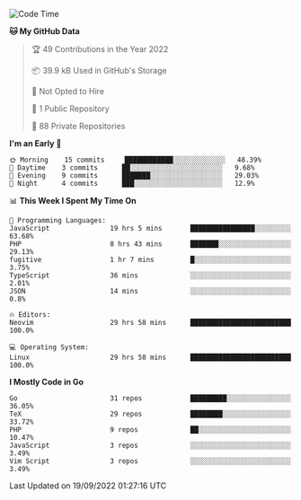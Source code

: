 
<!--START_SECTION:waka-->
![Code Time](http://img.shields.io/badge/Code%20Time-2%2C569%20hrs%2033%20mins-blue)

**🐱 My GitHub Data** 

> 🏆 49 Contributions in the Year 2022
 > 
> 📦 39.9 kB Used in GitHub's Storage 
 > 
> 🚫 Not Opted to Hire
 > 
> 📜 1 Public Repository 
 > 
> 🔑 88 Private Repositories  
 > 
**I'm an Early 🐤** 

```text
🌞 Morning    15 commits     ████████████░░░░░░░░░░░░░   48.39% 
🌆 Daytime    3 commits      ██░░░░░░░░░░░░░░░░░░░░░░░   9.68% 
🌃 Evening    9 commits      ███████░░░░░░░░░░░░░░░░░░   29.03% 
🌙 Night      4 commits      ███░░░░░░░░░░░░░░░░░░░░░░   12.9%

```


📊 **This Week I Spent My Time On** 

```text
💬 Programming Languages: 
JavaScript               19 hrs 5 mins       ████████████████░░░░░░░░░   63.68% 
PHP                      8 hrs 43 mins       ███████░░░░░░░░░░░░░░░░░░   29.13% 
fugitive                 1 hr 7 mins         █░░░░░░░░░░░░░░░░░░░░░░░░   3.75% 
TypeScript               36 mins             ░░░░░░░░░░░░░░░░░░░░░░░░░   2.01% 
JSON                     14 mins             ░░░░░░░░░░░░░░░░░░░░░░░░░   0.8%

🔥 Editors: 
Neovim                   29 hrs 58 mins      █████████████████████████   100.0%

💻 Operating System: 
Linux                    29 hrs 58 mins      █████████████████████████   100.0%

```

**I Mostly Code in Go** 

```text
Go                       31 repos            █████████░░░░░░░░░░░░░░░░   36.05% 
TeX                      29 repos            ████████░░░░░░░░░░░░░░░░░   33.72% 
PHP                      9 repos             ██░░░░░░░░░░░░░░░░░░░░░░░   10.47% 
JavaScript               3 repos             ░░░░░░░░░░░░░░░░░░░░░░░░░   3.49% 
Vim Script               3 repos             ░░░░░░░░░░░░░░░░░░░░░░░░░   3.49%

```



 Last Updated on 19/09/2022 01:27:16 UTC
<!--END_SECTION:waka-->
